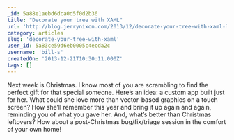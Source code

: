 ```yaml
---
_id: 5a88e1aebd6dca0d5f0d2b36
title: "Decorate your tree with XAML"
url: 'http://blog.jerrynixon.com/2013/12/decorate-your-tree-with-xaml-let-me.html#more'
category: articles
slug: 'decorate-your-tree-with-xaml'
user_id: 5a83ce59d6eb0005c4ecda2c
username: 'bill-s'
createdOn: '2013-12-21T10:30:11.000Z'
tags: []
---
```


Next week is Christmas. I know most of you are scrambling to find the perfect gift for that special someone. Here’s an idea: a custom app built just for her. What could she love more than vector-based graphics on a touch screen? How she’ll remember this year and bring it up again and again, reminding you of what you gave her. And, what’s better than Christmas leftovers? How about a post-Christmas bug/fix/triage session in the comfort of your own home!
